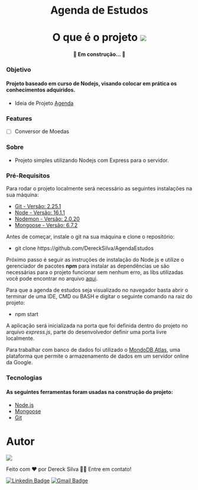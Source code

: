 <div align="center">
<h1>Agenda de Estudos</h1>
</div>
<div align="center">
<h1 >O que é o projeto <img src="https://cdn-icons-png.flaticon.com/32/3850/3850203.png"></h1>
</div>
<div>
<h4 align="center"> 
	🚧  Em construção...  🚧
</h4>
</div>

### Objetivo

<div>
<h4>Projeto baseado em curso de Nodejs, visando colocar em prática os conhecimentos adquiridos. </h4>
</div>

- Ideia de Projeto [Agenda](https://www.udemy.com/course/curso-de-javascript-moderno-do-basico-ao-avancado/)

### Features

- [ ] Conversor de Moedas

### Sobre

- Projeto simples utilizando Nodejs com Express para o servidor. 

### Pré-Requisitos

Para rodar o projeto localmente será necessário as seguintes instalações na sua máquina:

<ul><li><a href="#git">Git - Versão: 2.25.1</a></li>
<li><a href="#node">Node - Versão: 16.1.1</a></li>
<li><a href="">Nodemon - Versão: 2.0.20</a> </li>
<li><a href="#mongoose">Mongoose - Versão: 6.7.2</a></li>
</ul>

Antes de começar, instale o git na sua máquina e clone o repositório:

<ul><li>git clone https://github.com/DereckSilva/AgendaEstudos</li></ul>

Próximo passo é seguir as instruções de instalação do Node.js e utilize o gerenciador de pacotes <strong>npm</strong> para instalar as dependências ue são necessárias para o projeto funcionar sem nenhum erro, as libs utilizadas você pode encontrar no arquivo <a href='https://github.com/DereckSilva/AgendaEstudos/blob/master/package.json'>aqui</a>.

Para que a agenda de estudos seja visualizado no navegador basta abrir o terminar de uma IDE, CMD ou BASH e digitar o seguinte comando na raiz do projeto:

<ul><li>npm start</li></ul>

A aplicação será inicializada na porta que foi definida dentro do projeto no arquivo <em>express.js</em>, parte do desenvolvedor definir uma porta livre localmente.

Para trabalhar com banco de dados foi utilizado o <a href='https://www.mongodb.com/cloud/atlas/register' target="_blank">MondoDB Atlas</a>, uma plataforma que permite o armazenamento de dados em um servidor online da Google.

### Tecnologias
<span id="doc"></span>
<h4>As seguintes ferramentas foram usadas na construção do projeto:</h4>

- [Node.js](https://nodejs.org/en/) <span id="node"></span>
- [Mongoose](https://mongoosejs.com/) <span id="mongoose"></span>
- [Git](https://git-scm.com)<span id="git"></span>

# Autor
<img src="https://avatars.githubusercontent.com/u/70153036?s=150&u=8e03e272b1a884652e7db30666f99a0e01b689c0&v=4">

Feito com ❤️ por Dereck Silva 👋🏾 Entre em contato!

[![Linkedin Badge](https://img.shields.io/badge/-Dereck-blue?style=flat-square&logo=Linkedin&logoColor=white&link=https://www.linkedin.com/in/dereck-silva/)](https://www.linkedin.com/in/dereck-silva/) 
[![Gmail Badge](https://img.shields.io/badge/-viniciusdereck39@gmail.com-c14438?style=flat-square&logo=Gmail&logoColor=white&link=mailto:viniciusdereck39@gmail.com)](mailto:viniciusdereck39@gmail.com)